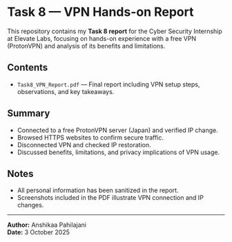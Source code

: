 # Task 8 — VPN Hands-on Report

This repository contains my **Task 8 report** for the Cyber Security Internship at Elevate Labs, focusing on hands-on experience with a free VPN (ProtonVPN) and analysis of its benefits and limitations.

## Contents
- `Task8_VPN_Report.pdf` — Final report including VPN setup steps, observations, and key takeaways.

## Summary
- Connected to a free ProtonVPN server (Japan) and verified IP change.
- Browsed HTTPS websites to confirm secure traffic.
- Disconnected VPN and checked IP restoration.
- Discussed benefits, limitations, and privacy implications of VPN usage.

## Notes
- All personal information has been sanitized in the report.
- Screenshots included in the PDF illustrate VPN connection and IP changes.

---

**Author:** Anshikaa Pahilajani  
**Date:** 3 October 2025
